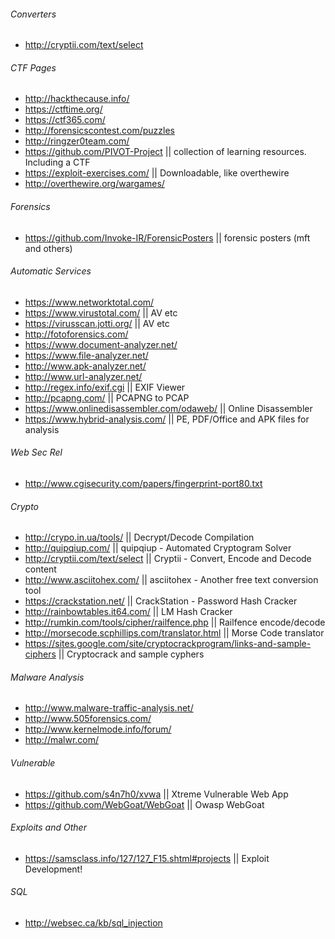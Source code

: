 ###### Converters
* http://cryptii.com/text/select

###### CTF Pages
* http://hackthecause.info/
* https://ctftime.org/
* https://ctf365.com/
* http://forensicscontest.com/puzzles
* http://ringzer0team.com/
* https://github.com/PIVOT-Project || collection of learning resources. Including a CTF
* https://exploit-exercises.com/ || Downloadable, like overthewire
* http://overthewire.org/wargames/

###### Forensics
* https://github.com/Invoke-IR/ForensicPosters || forensic posters (mft and others)

###### Automatic Services
* https://www.networktotal.com/
* https://www.virustotal.com/ || AV etc
* https://virusscan.jotti.org/ || AV etc
* http://fotoforensics.com/
* https://www.document-analyzer.net/
* https://www.file-analyzer.net/
* http://www.apk-analyzer.net/
* http://www.url-analyzer.net/
* http://regex.info/exif.cgi || EXIF Viewer
* http://pcapng.com/ || PCAPNG to PCAP
* https://www.onlinedisassembler.com/odaweb/ || Online Disassembler
* https://www.hybrid-analysis.com/ || PE, PDF/Office and APK files for analysis

###### Web Sec Rel
* http://www.cgisecurity.com/papers/fingerprint-port80.txt

###### Crypto
* http://crypo.in.ua/tools/ || Decrypt/Decode Compilation
* http://quipqiup.com/ || quipqiup - Automated Cryptogram Solver
* http://cryptii.com/text/select || Cryptii - Convert, Encode and Decode content
* http://www.asciitohex.com/  || asciitohex - Another free text conversion tool
* https://crackstation.net/ || CrackStation - Password Hash Cracker
* http://rainbowtables.it64.com/ || LM Hash Cracker
* http://rumkin.com/tools/cipher/railfence.php || Railfence encode/decode
* http://morsecode.scphillips.com/translator.html || Morse Code translator
* https://sites.google.com/site/cryptocrackprogram/links-and-sample-ciphers || Cryptocrack and sample cyphers

###### Malware Analysis
* http://www.malware-traffic-analysis.net/
* http://www.505forensics.com/
* http://www.kernelmode.info/forum/
* http://malwr.com/

###### Vulnerable
* https://github.com/s4n7h0/xvwa || Xtreme Vulnerable Web App
* https://github.com/WebGoat/WebGoat || Owasp WebGoat

###### Exploits and Other
* https://samsclass.info/127/127_F15.shtml#projects || Exploit Development!

###### SQL
* http://websec.ca/kb/sql_injection
